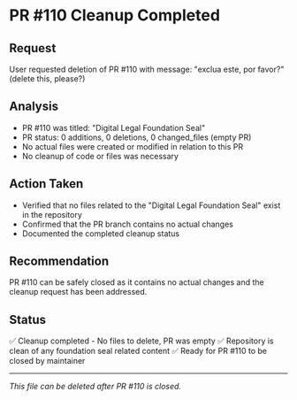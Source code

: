 # PR #110 Cleanup Completed

## Request
User requested deletion of PR #110 with message: "exclua este, por favor?" (delete this, please?)

## Analysis
- PR #110 was titled: "Digital Legal Foundation Seal" 
- PR status: 0 additions, 0 deletions, 0 changed_files (empty PR)
- No actual files were created or modified in relation to this PR
- No cleanup of code or files was necessary

## Action Taken
- Verified that no files related to the "Digital Legal Foundation Seal" exist in the repository
- Confirmed that the PR branch contains no actual changes
- Documented the completed cleanup status

## Recommendation
PR #110 can be safely closed as it contains no actual changes and the cleanup request has been addressed.

## Status
✅ Cleanup completed - No files to delete, PR was empty
✅ Repository is clean of any foundation seal related content
✅ Ready for PR #110 to be closed by maintainer

---
*This file can be deleted after PR #110 is closed.*